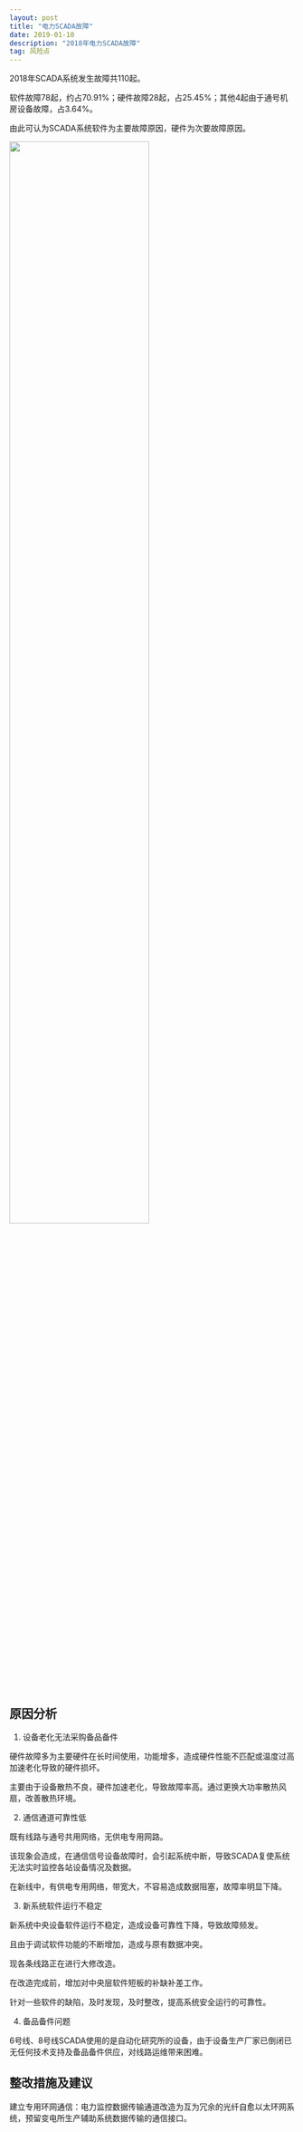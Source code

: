 ```yaml
---
layout: post
title: "电力SCADA故障"
date: 2019-01-10 
description: "2018年电力SCADA故障"
tag: 风险点 
---  
```


2018年SCADA系统发生故障共110起。

软件故障78起，约占70.91%；硬件故障28起，占25.45%；其他4起由于通号机房设备故障，占3.64%。

由此可认为SCADA系统软件为主要故障原因，硬件为次要故障原因。

<img src="https://github.com/tj366/tj366.github.io/blob/master/_posts/images/image20180401.png?raw=true" width="70%" height="70%" />

## 原因分析

1. 设备老化无法采购备品备件 

硬件故障多为主要硬件在长时间使用，功能增多，造成硬件性能不匹配或温度过高加速老化导致的硬件损坏。

主要由于设备散热不良，硬件加速老化，导致故障率高。通过更换大功率散热风扇，改善散热环境。

2. 通信通道可靠性低

既有线路与通号共用网络，无供电专用网路。

该现象会造成，在通信信号设备故障时，会引起系统中断，导致SCADA复使系统无法实时监控各站设备情况及数据。

在新线中，有供电专用网络，带宽大，不容易造成数据阻塞，故障率明显下降。

3. 新系统软件运行不稳定

新系统中央设备软件运行不稳定，造成设备可靠性下降，导致故障频发。

且由于调试软件功能的不断增加，造成与原有数据冲突。

现各条线路正在进行大修改造。

在改造完成前，增加对中央层软件短板的补缺补差工作。

针对一些软件的缺陷，及时发现，及时整改，提高系统安全运行的可靠性。

4. 备品备件问题

6号线、8号线SCADA使用的是自动化研究所的设备，由于设备生产厂家已倒闭已无任何技术支持及备品备件供应，对线路运维带来困难。

## 整改措施及建议

建立专用环网通信：电力监控数据传输通道改造为互为冗余的光纤自愈以太环网系统，预留变电所生产辅助系统数据传输的通信接口。

